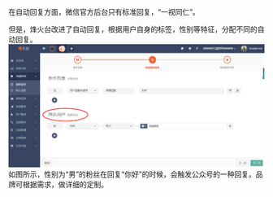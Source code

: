 在自动回复方面，微信官方后台只有标准回复，“一视同仁”。

但是，烽火台改进了自动回复，根据用户自身的标签，性别等特征，分配不同的自动回复。![](/assets/1516352684%281%29.png)如图所示，性别为“男”的粉丝在回复“你好”的时候，会触发公众号的一种回复。品牌可根据需求，做详细的定制。

